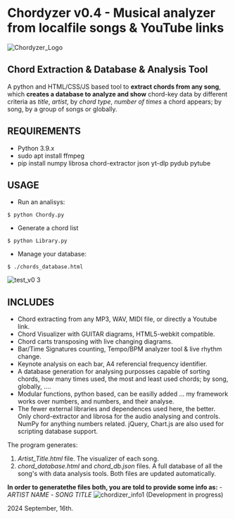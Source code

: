 # Chordyzer v0.4 - Musical analyzer from localfile songs & YouTube links
![Chordyzer_Logo](https://github.com/user-attachments/assets/13330661-dc06-481a-ab34-e39869134d54)
## Chord Extraction & Database & Analysis Tool

A python and HTML/CSS/JS based tool to **extract chords from any song**, 
which  **creates a database to analyze and show** chord-key data by  different criteria as *title*, *artist*, by *chord type*, *number of times* a chord appears; by song, by a group of songs or globally.

## REQUIREMENTS

 - Python 3.9.x
 - sudo apt install ffmpeg 
 - pip install numpy librosa chord-extractor json yt-dlp pydub pytube

## USAGE
- Run an analisys:
```
$ python Chordy.py

```

- Generate a chord list
```
$ python Library.py
```

- Manage your database:
```
$ ./chords_database.html
```
![test_v0 3](https://github.com/user-attachments/assets/d84eb007-197e-48ea-b3f4-25d373c852e8)

## INCLUDES
 - Chord extracting from any MP3, WAV, MIDI file, or directly a Youtube link.
 - Chord Visualizer with GUITAR diagrams, HTML5-webkit compatible.
 - Chord carts transposing with live changing diagrams.
 - Bar/Time Signatures counting, Tempo/BPM analyzer tool & live rhythm change.
 - Keynote analysis on each bar, A4 referencial frequency identifier.
 - A database generation for analysing purposses capable of sorting chords, how many times used, the most and least used chords; by song, globally, ....
 - Modular functions, python based, can be easilly added ... my framework works over numbers, and numbers, and their analyse.
 - The fewer external libraries and dependences used here, the better. Only chord-extractor and librosa for the audio analysing and controls. NumPy for anything numbers related. jQuery, Chart.js are also used for scripting database support.

The program generates:
1. _Artist_Title.html_ file. The visualizer of each song.
2. _chord_database.html_ and _chord_db.json_ files. A full database of all the song's with data analysis tools. Both files are updated automatically.

**In order to generatethe files both,  you are told to provide some info as:**
 *- ARTIST NAME*
 *- SONG TITLE*
![chordizer_info1](https://github.com/user-attachments/assets/edddabfb-23f0-4d63-b49c-1d4dd3900452)
(Development in progress)


2024 September, 16th.
